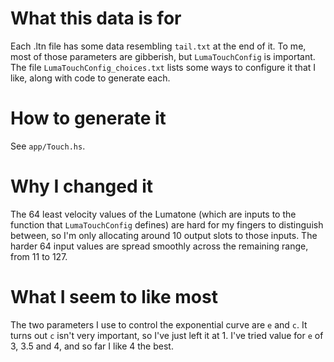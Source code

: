 # What this data is for
Each .ltn file has some data resembling `tail.txt` at the end of it.
To me, most of those parameters are gibberish,
but `LumaTouchConfig` is important.
The file `LumaTouchConfig_choices.txt`
lists some ways to configure it that I like,
along with code to generate each.

# How to generate it
See `app/Touch.hs`.

# Why I changed it
The 64 least velocity values of the Lumatone
(which are inputs to the function that `LumaTouchConfig` defines)
are hard for my fingers to distinguish between,
so I'm only allocating around 10 output slots to those inputs.
The harder 64 input values are spread smoothly across the remaining range,
from 11 to 127.

# What I seem to like most
The two parameters I use to control the exponential curve
are `e` and `c`. It turns out `c` isn't very important,
so I've just left it at 1.
I've tried value for `e` of 3, 3.5 and 4,
and so far I like 4 the best.
